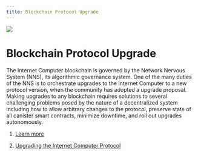 ```yaml
---
title: Blockchain Protocol Upgrade
---
```


![](/img/how-it-works/upgrades.600x300.jpg)

# Blockchain Protocol Upgrade

The Internet Computer blockchain is governed by the Network Nervous System (NNS), its algorithmic governance system. One of the many duties of the NNS is to orchestrate upgrades to the Internet Computer to a new protocol version, when the community has adopted a upgrade proposal. Making upgrades to any blockchain requires solutions to several challenging problems posed by the nature of a decentralized system including how to allow arbitrary changes to the protocol, preserve state of all canister smart contracts, minimize downtime, and roll out upgrades autonomously.

1. [Learn more](/how-it-works/upgrades/)

1. [Upgrading the Internet Computer Protocol](https://medium.com/dfinity/upgrading-the-internet-computer-protocol-45bf6424b268)
